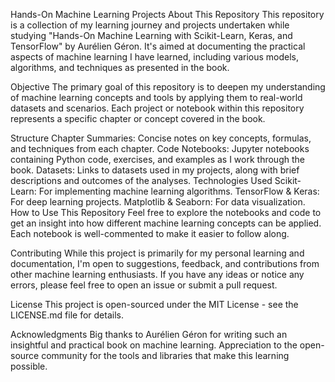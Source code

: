 Hands-On Machine Learning Projects
About This Repository
This repository is a collection of my learning journey and projects undertaken while studying "Hands-On Machine Learning with Scikit-Learn, Keras, and TensorFlow" by Aurélien Géron. It's aimed at documenting the practical aspects of machine learning I have learned, including various models, algorithms, and techniques as presented in the book.

Objective
The primary goal of this repository is to deepen my understanding of machine learning concepts and tools by applying them to real-world datasets and scenarios. Each project or notebook within this repository represents a specific chapter or concept covered in the book.

Structure
Chapter Summaries: Concise notes on key concepts, formulas, and techniques from each chapter.
Code Notebooks: Jupyter notebooks containing Python code, exercises, and examples as I work through the book.
Datasets: Links to datasets used in my projects, along with brief descriptions and outcomes of the analyses.
Technologies Used
Scikit-Learn: For implementing machine learning algorithms.
TensorFlow & Keras: For deep learning projects.
Matplotlib & Seaborn: For data visualization.
How to Use This Repository
Feel free to explore the notebooks and code to get an insight into how different machine learning concepts can be applied. Each notebook is well-commented to make it easier to follow along.

Contributing
While this project is primarily for my personal learning and documentation, I'm open to suggestions, feedback, and contributions from other machine learning enthusiasts. If you have any ideas or notice any errors, please feel free to open an issue or submit a pull request.

License
This project is open-sourced under the MIT License - see the LICENSE.md file for details.

Acknowledgments
Big thanks to Aurélien Géron for writing such an insightful and practical book on machine learning.
Appreciation to the open-source community for the tools and libraries that make this learning possible.
